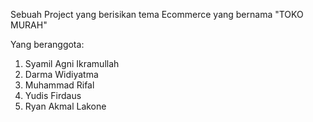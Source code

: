 Sebuah Project yang berisikan tema Ecommerce yang bernama "TOKO MURAH"

Yang beranggota:
1. Syamil Agni Ikramullah
2. Darma Widiyatma
3. Muhammad Rifal
4. Yudis Firdaus
5. Ryan Akmal Lakone